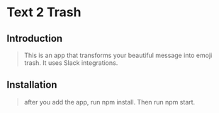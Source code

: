 # Text 2 Trash

## Introduction

> This is an app that transforms your beautiful message into emoji trash. It uses Slack integrations. 

## Installation

> after you add the app, run npm install. Then run npm start.
